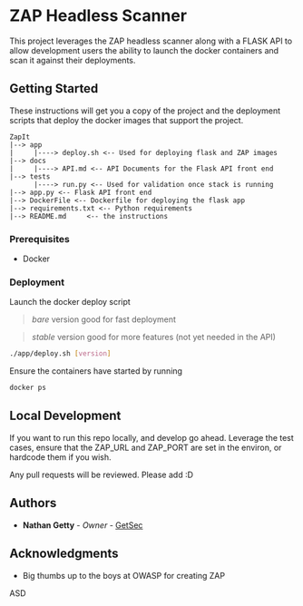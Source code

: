 # ZAP Headless Scanner 

This project leverages the ZAP headless scanner along with a FLASK API to allow development users the ability to launch the docker containers and scan it against their deployments.

## Getting Started

These instructions will get you a copy of the project and the deployment scripts that deploy the docker images that support the project. 

```
ZapIt
|--> app
|     |----> deploy.sh <-- Used for deploying flask and ZAP images
|--> docs
|     |----> API.md <-- API Documents for the Flask API front end
|--> tests 
      |----> run.py <-- Used for validation once stack is running
|--> app.py <-- Flask API front end
|--> DockerFile <-- Dockerfile for deploying the flask app
|--> requirements.txt <-- Python requirements
|--> README.md     <-- the instructions 
```

### Prerequisites

- Docker

### Deployment

Launch the docker deploy script
> *bare* version good for fast deployment

> *stable* version good for more features (not yet needed in the API)

```sh
./app/deploy.sh [version]
```

Ensure the containers have started by running

```sh
docker ps
```

## Local Development

If you want to run this repo locally, and develop go ahead. Leverage the test cases, ensure that the ZAP_URL and ZAP_PORT are set in the environ, or hardcode them if you wish.

Any pull requests will be reviewed. Please add :D

## Authors

* **Nathan Getty** - *Owner* - [GetSec](https://github.com/GetSEc)


## Acknowledgments

* Big thumbs up to the boys at OWASP for creating ZAP

ASD
